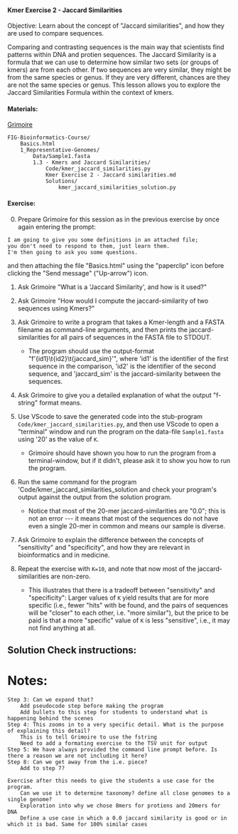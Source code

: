 #### Kmer Exercise 2 - Jaccard Similarities

Objective: Learn about the concept of "Jaccard similarities", and how they are used to compare sequences.

Comparing and contrasting sequences is the main way that scientists find patterns within DNA and protien sequences. The Jaccard Similarity is a formula that we can use to determine how similar two sets (or groups of kmers) are from each other. If two sequences are very similar, they might be from the same species or genus. If they are very different, chances are they are not the same species or genus. This lesson allows you to explore the Jaccard Similarities Formula within the context of kmers.

#### Materials: 

[Grimoire](https://chat.openai.com/g/g-n7Rs0IK86-grimoire)
``` 
FIG-Bioinformatics-Course/
    Basics.html
    1_Representative-Genomes/
        Data/Sample1.fasta
        1.3 - Kmers and Jaccard Similarities/
            Code/kmer_jaccard_similarities.py
            Kmer Exercise 2 - Jaccard similarities.md
            Solutions/
                kmer_jaccard_similarities_solution.py
```

#### Exercise:

0. Prepare Grimoire for this session as in the previous exercise by once again entering the prompt:

```
I am going to give you some definitions in an attached file;
you don't need to respond to them, just learn them.
I'm then going to ask you some questions.
```

and then attaching the file "Basics.html" using the "paperclip" icon before clicking the "Send message" ("Up-arrow") icon.

1. Ask Grimoire "What is a 'Jaccard Similarity', and how is it used?"

2. Ask Grimoire "How would I compute the jaccard-similarity of two sequences using Kmers?"

3. Ask Grimoire to write a program that takes a Kmer-length and a FASTA filename as command-line arguments, and then prints the jaccard-similarities for all pairs of sequences in the FASTA file to STDOUT.
    * The program should use the output-format "f'{id1}\t{id2}\t{jaccard_sim}'", where 'id1' is the identifier of the first sequence in the comparison, 'id2' is the identifier of the second sequence, and 'jaccard_sim' is the jaccard-similarity between the sequences.

4. Ask Grimoire to give you a detailed explanation of what the output "f-string" format means.

5. Use VScode to save the generated code into the stub-program `Code/kmer_jaccard_similarities.py`, and then use VScode to open a "terminal" window and run the program on the data-file `Sample1.fasta` using '20' as the value of `K`.
    * Grimoire should have shown you how to run the program from a terminal-window, but if it didn't, please ask it to show you how to run the program.

6. Run the same command for the program 'Code/kmer_jaccard_similarities_solution and check your program's output against the output from the solution program.
    * Notice that most of the 20-mer jaccard-similarities are "0.0"; this is not an error --- it means that most of the sequences do not have even a single 20-mer in common and means our sample is diverse.

7. Ask Grimoire to explain the difference between the concepts of "sensitivity" and "specificity", and how they are relevant in bioinformatics and in medicine.


8. Repeat the exercise with `K=10`, and note that now most of the jaccard-similarities are non-zero.
    * This illustrates that there is a tradeoff between "sensitivity" and "specificity": Larger values of `K` yield results that are for more specific (i.e., fewer "hits" with be found, and the pairs of sequences will be "closer" to each other, i.e. "more similar"), but the price to be paid is that a more "specific" value of `K` is less "sensitive", i.e., it may not find anything at all.

## Solution Check instructions:


# Notes:
    Step 3: Can we expand that?
        Add pseudocode step before making the program
        Add bullets to this step for students to understand what is happening behind the scenes
    Step 4: This zooms in to a very specific detail. What is the purpose of explaining this detail?
        This is to tell Grimoire to use the fstring
        Need to add a formating exercise to the TSV unit for output
    Step 5: We have always provided the command line prompt before. Is there a reason we are not including it here?
    Step 8: Can we get away from the i.e. piece? 
        Add to step 7?
        
    Exercise after this needs to give the students a use case for the program. 
        Can we use it to determine taxonomy? define all close genomes to a single genome?
        Exploration into why we chose 8mers for protiens and 20mers for DNA
        Define a use case in which a 0.0 jaccard similarity is good or in which it is bad. Same for 100% similar cases


     
